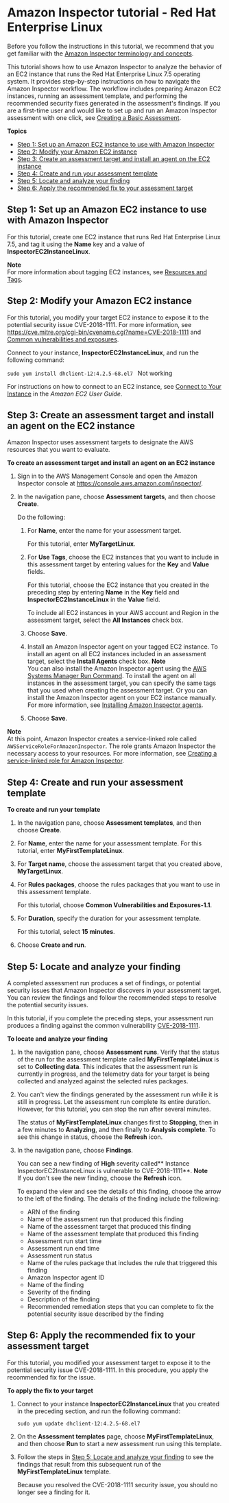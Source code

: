 # Amazon Inspector tutorial \- Red Hat Enterprise Linux<a name="inspector_walkthrough"></a>

Before you follow the instructions in this tutorial, we recommend that you get familiar with the [Amazon Inspector terminology and concepts](inspector_concepts.md)\.

This tutorial shows how to use Amazon Inspector to analyze the behavior of an EC2 instance that runs the Red Hat Enterprise Linux 7\.5 operating system\. It provides step\-by\-step instructions on how to navigate the Amazon Inspector workflow\. The workflow includes preparing Amazon EC2 instances, running an assessment template, and performing the recommended security fixes generated in the assessment's findings\. If you are a first\-time user and would like to set up and run an Amazon Inspector assessment with one click, see [Creating a Basic Assessment](inspector_getting-started.md#inspector_basic-assessment)\.

**Topics**
+ [Step 1: Set up an Amazon EC2 instance to use with Amazon Inspector](#setupinspector)
+ [Step 2: Modify your Amazon EC2 instance](#prepareapplication)
+ [Step 3: Create an assessment target and install an agent on the EC2 instance](#createassessmenttarget)
+ [Step 4: Create and run your assessment template](#createassessmenttemplate)
+ [Step 5: Locate and analyze your finding](#analyzefinding)
+ [Step 6: Apply the recommended fix to your assessment target](#upgradeapplication)

## Step 1: Set up an Amazon EC2 instance to use with Amazon Inspector<a name="setupinspector"></a>

For this tutorial, create one EC2 instance that runs Red Hat Enterprise Linux 7\.5, and tag it using the **Name** key and a value of **InspectorEC2InstanceLinux**\.

**Note**  
For more information about tagging EC2 instances, see [Resources and Tags](https://docs.aws.amazon.com/AWSEC2/latest/UserGuide/EC2_Resources.html)\.

## Step 2: Modify your Amazon EC2 instance<a name="prepareapplication"></a>

For this tutorial, you modify your target EC2 instance to expose it to the potential security issue CVE\-2018\-1111\. For more information, see [ https://cve\.mitre\.org/cgi\-bin/cvename\.cgi?name=CVE\-2018\-1111](https://cve.mitre.org/cgi-bin/cvename.cgi?name=CVE-2018-1111) and [Common vulnerabilities and exposures](inspector_cves.md)\. 

Connect to your instance, **InspectorEC2InstanceLinux**, and run the following command:

`sudo yum install dhclient-12:4.2.5-68.el7 `
Not working

For instructions on how to connect to an EC2 instance, see [Connect to Your Instance](https://docs.aws.amazon.com/AWSEC2/latest/UserGuide/EC2_GetStarted.html#ec2-connect-to-instance-linux) in the *Amazon EC2 User Guide*\.

## Step 3: Create an assessment target and install an agent on the EC2 instance<a name="createassessmenttarget"></a>

Amazon Inspector uses assessment targets to designate the AWS resources that you want to evaluate\.

**To create an assessment target and install an agent on an EC2 instance**

1. Sign in to the AWS Management Console and open the Amazon Inspector console at [https://console\.aws\.amazon\.com/inspector/](https://console.aws.amazon.com/inspector/)\.

1. In the navigation pane, choose **Assessment targets**, and then choose **Create**\.

   Do the following:

   1. For **Name**, enter the name for your assessment target\.

      For this tutorial, enter **MyTargetLinux**\.

   1. For **Use Tags**, choose the EC2 instances that you want to include in this assessment target by entering values for the **Key** and **Value** fields\.

      For this tutorial, choose the EC2 instance that you created in the preceding step by entering **Name** in the **Key** field and **InspectorEC2InstanceLinux** in the **Value** field\. 

      To include all EC2 instances in your AWS account and Region in the assessment target, select the **All Instances** check box\.

   1. Choose **Save**\. 

   1. Install an Amazon Inspector agent on your tagged EC2 instance\. To install an agent on all EC2 instances included in an assessment target, select the **Install Agents** check box\.
**Note**  
You can also install the Amazon Inspector agent using the [AWS Systems Manager Run Command](inspector_installing-uninstalling-agents.md#install-run-command)\. To install the agent on all instances in the assessment target, you can specify the same tags that you used when creating the assessment target\. Or you can install the Amazon Inspector agent on your EC2 instance manually\. For more information, see [Installing Amazon Inspector agents](inspector_installing-uninstalling-agents.md)\.

   1. Choose **Save**\.

**Note**  
At this point, Amazon Inspector creates a service\-linked role called `AWSServiceRoleForAmazonInspector`\. The role grants Amazon Inspector the necessary access to your resources\. For more information, see [Creating a service\-linked role for Amazon Inspector](inspector_slr.md#create-slr)\.

## Step 4: Create and run your assessment template<a name="createassessmenttemplate"></a>

**To create and run your template**

1. In the navigation pane, choose **Assessment templates**, and then choose **Create**\.

1. For **Name**, enter the name for your assessment template\. For this tutorial, enter **MyFirstTemplateLinux**\.

1. For **Target name**, choose the assessment target that you created above, **MyTargetLinux**\.

1. For **Rules packages**, choose the rules packages that you want to use in this assessment template\.

   For this tutorial, choose **Common Vulnerabilities and Exposures\-1\.1**\.

1. For **Duration**, specify the duration for your assessment template\.

   For this tutorial, select **15 minutes**\.

1. Choose **Create and run**\.

## Step 5: Locate and analyze your finding<a name="analyzefinding"></a>

A completed assessment run produces a set of findings, or potential security issues that Amazon Inspector discovers in your assessment target\. You can review the findings and follow the recommended steps to resolve the potential security issues\.

In this tutorial, if you complete the preceding steps, your assessment run produces a finding against the common vulnerability [CVE\-2018\-1111](https://cve.mitre.org/cgi-bin/cvename.cgi?name=CVE-2018-1111)\.

**To locate and analyze your finding**

1. In the navigation pane, choose **Assessment runs**\. Verify that the status of the run for the assessment template called **MyFirstTemplateLinux** is set to **Collecting data**\. This indicates that the assessment run is currently in progress, and the telemetry data for your target is being collected and analyzed against the selected rules packages\.

1. You can't view the findings generated by the assessment run while it is still in progress\. Let the assessment run complete its entire duration\. However, for this tutorial, you can stop the run after several minutes\.

   The status of **MyFirstTemplateLinux** changes first to **Stopping**, then in a few minutes to **Analyzing**, and then finally to **Analysis complete**\. To see this change in status, choose the **Refresh** icon\.

1. In the navigation pane, choose **Findings**\.

   You can see a new finding of **High** severity called** Instance InspectorEC2InstanceLinux is vulnerable to CVE\-2018\-1111**\.
**Note**  
If you don't see the new finding, choose the **Refresh** icon\.

   To expand the view and see the details of this finding, choose the arrow to the left of the finding\. The details of the finding include the following:
   + ARN of the finding
   + Name of the assessment run that produced this finding
   + Name of the assessment target that produced this finding
   + Name of the assessment template that produced this finding
   + Assessment run start time
   + Assessment run end time
   + Assessment run status
   + Name of the rules package that includes the rule that triggered this finding
   + Amazon Inspector agent ID
   + Name of the finding
   + Severity of the finding
   + Description of the finding
   + Recommended remediation steps that you can complete to fix the potential security issue described by the finding

## Step 6: Apply the recommended fix to your assessment target<a name="upgradeapplication"></a>

For this tutorial, you modified your assessment target to expose it to the potential security issue CVE\-2018\-1111\. In this procedure, you apply the recommended fix for the issue\.

**To apply the fix to your target**

1. Connect to your instance **InspectorEC2InstanceLinux** that you created in the preceding section, and run the following command: 

   `sudo yum update dhclient-12:4.2.5-68.el7`

1. On the **Assessment templates** page, choose **MyFirstTemplateLinux**, and then choose **Run** to start a new assessment run using this template\. 

1. Follow the steps in [Step 5: Locate and analyze your finding](#analyzefinding) to see the findings that result from this subsequent run of the **MyFirstTemplateLinux** template\.

   Because you resolved the CVE\-2018\-1111 security issue, you should no longer see a finding for it\. 
